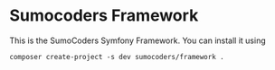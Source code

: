 # Sumocoders Framework

This is the SumoCoders Symfony Framework. You can install it using

    composer create-project -s dev sumocoders/framework .
